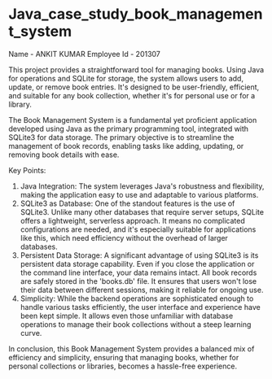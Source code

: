 # Java_case_study_book_management_system

Name - ANKIT KUMAR Employee Id - 201307

This project provides a straightforward tool for managing books. Using Java for operations and SQLite for storage, the system allows users to add, update, or remove book entries. It's designed to be user-friendly, efficient, and suitable for any book collection, whether it's for personal use or for a library.

The Book Management System is a fundamental yet proficient application developed using Java as the primary programming tool, integrated with SQLite3 for data storage. The primary objective is to streamline the management of book records, enabling tasks like adding, updating, or removing book details with ease.

Key Points:

1. Java Integration: The system leverages Java's robustness and flexibility, making the application easy to use and adaptable to various platforms.
2. SQLite3 as Database: One of the standout features is the use of SQLite3. Unlike many other databases that require server setups, SQLite offers a lightweight, serverless approach. It means no complicated configurations are needed, and it's especially suitable for applications like this, which need efficiency without the overhead of larger databases.
3. Persistent Data Storage: A significant advantage of using SQLite3 is its persistent data storage capability. Even if you close the application or the command line interface, your data remains intact. All book records are safely stored in the 'books.db' file. It ensures that users won't lose their data between different sessions, making it reliable for ongoing use.
4. Simplicity: While the backend operations are sophisticated enough to handle various tasks efficiently, the user interface and experience have been kept simple. It allows even those unfamiliar with database operations to manage their book collections without a steep learning curve.

In conclusion, this Book Management System provides a balanced mix of efficiency and simplicity, ensuring that managing books, whether for personal collections or libraries, becomes a hassle-free experience.

